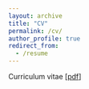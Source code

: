 ```yaml
---
layout: archive
title: "CV"
permalink: /cv/
author_profile: true
redirect_from:
  - /resume
---
```


Curriculum vitae [[pdf](/upload/cv/cv.pdf)]



  <br>
    <br>
      <br>
        <br>
          <br>
            <br>
              <br>
                <br>
                  <br>
                    <br>










